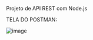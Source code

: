 Projeto de API REST com Node.js

TELA DO POSTMAN:

![image](https://github.com/FabioIngenito/API-NODE/assets/24603753/446be562-b04c-45a5-9779-1e8562770d82)
